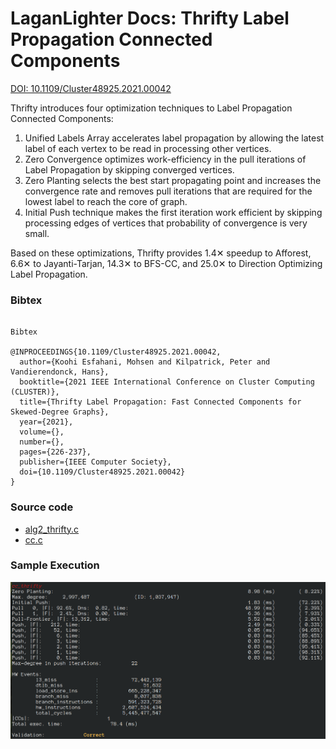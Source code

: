 #  LaganLighter Docs: Thrifty Label Propagation Connected Components

[DOI: 10.1109/Cluster48925.2021.00042](https://doi.org/10.1109/Cluster48925.2021.00042)

Thrifty introduces four optimization techniques to Label Propagation Connected Components:

 1. Unified Labels Array accelerates label propagation by allowing the latest label of each vertex to be read in processing other vertices.
 2. Zero Convergence optimizes work-efficiency in the pull iterations of Label Propagation by skipping converged vertices.
 3. Zero Planting selects the best start propagating point and increases the convergence rate and removes pull iterations that are required for the lowest label to reach the core of graph.
 4. Initial Push technique makes the first iteration work efficient by skipping processing edges of vertices that probability of convergence is very small.

Based on these optimizations, Thrifty provides 1.4✕ speedup to Afforest, 6.6✕ to Jayanti-Tarjan, 14.3✕ to BFS-CC, and 25.0✕ to Direction Optimizing Label Propagation. 

### Bibtex
```

Bibtex

@INPROCEEDINGS{10.1109/Cluster48925.2021.00042,
  author={Koohi Esfahani, Mohsen and Kilpatrick, Peter and Vandierendonck, Hans},
  booktitle={2021 IEEE International Conference on Cluster Computing (CLUSTER)}, 
  title={Thrifty Label Propagation: Fast Connected Components for Skewed-Degree Graphs}, 
  year={2021},
  volume={},
  number={},
  pages={226-237},
  publisher={IEEE Computer Society},
  doi={10.1109/Cluster48925.2021.00042}
}

```

### Source code
- [alg2_thrifty.c](../alg2_thrifty.c)
- [cc.c](../cc.c)


### Sample Execution

![](images/alg2-thrifty.png)
